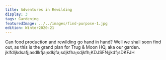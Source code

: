 ```yaml
---
title: Adventures in Rewilding
display: 3
tags: Gardening
featuredImage: ../../images/find-purpose-1.jpg
edition: Winter2020-21
---
```

Can food production and rewilding go hand in hand? Well we shall soon find out, as this is the grand plan for Trug & Moon HQ, aka our garden. jklfdljkdsafj;asdlkfja;sdkjfa;sdjkfha;sdjkfh;KDJSFN;jkdf;sDKFJH